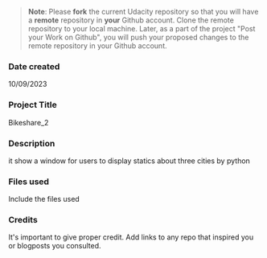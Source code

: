 >**Note**: Please **fork** the current Udacity repository so that you will have a **remote** repository in **your** Github account. Clone the remote repository to your local machine. Later, as a part of the project "Post your Work on Github", you will push your proposed changes to the remote repository in your Github account.

### Date created
10/09/2023

### Project Title
Bikeshare_2

### Description
it show a window for users to display statics about three cities by python

### Files used
Include the files used

### Credits
It's important to give proper credit. Add links to any repo that inspired you or blogposts you consulted.

